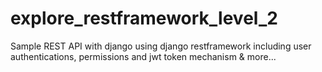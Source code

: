 # explore_restframework_level_2
Sample REST API with django using django restframework including user authentications, permissions and jwt token mechanism &amp; more...
